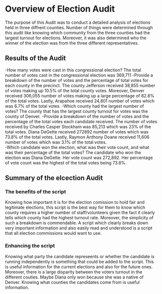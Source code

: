 # Overview of Election Audit
The purpose of this Audit was to conduct a detailed analysis of elections held in three diffrent counties. Number of things were determined through this audit like knowing which community from the three counties had the largest turnout for elections. Moreover, it was also determined who the winner of the election was from the three different representatives. 

## Results of the Audit
-How many votes were cast in this congressional election?
The total number of votes cast in the congressional election was 369,711
-Provide a breakdown of the number of votes and the percentage of total votes for each county in the precinct.
The county Jefferson received 38,855 number of votes making up 10.5% of the total county votes. Moreover, Denver received 306,055 number of votes making up a large percentage of 82.8% of the total votes. Lastly, Arapahoe received 24,801 number of votes which was 6.7% of the total votes.
-Which county had the largest number of votes?
The county that has the largest county turnout for votes was the county of Denver. 
-Provide a breakdown of the number of votes and the percentage of the total votes each candidate received.
The number of votes received by Charles Casper Stockham was 85,213 which was 23% of the total votes. Diana DeGette received 272892 number of votes which was 73.8% of the total votes. Lastly, Raymon Anthony Doane received 11,606 number of votes which was 3.1% of the total votes.  
-Which candidate won the election, what was their vote count, and what was their percentage of the total votes?
The candidate who won the election was Diana DeGette. Her vote count was 272,892. Her percentage of vote count was the highest of the total votes being 73.8%.

## Summary of the elcection Audit 

### The benefits of the script
Knowing how important it is for the election comission to hold fair and legitimate elections, this script is the best way for them to know which county requires a higher number of staff/volunteers given the fact it clearly tells which county had the highest turnout rate. Moreover, the simplicity of such a breakdown is commendable. A script which clearly breaks down very important information and also easily read and understood is a script that all election commissions would want to use.

### Enhancing the script
Knowing what party the candidate represeents or whether the candidate is running independently is something that could be added to the script. This is useful information for the current elections and also for the future ones. Moreover, there is a large disparity between the voters turnout in the different couties. Maybe Diana only won because she was a native of Denver. Knowing what counties the candidates come from is useful information.   
